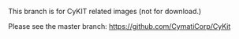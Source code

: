 This branch is for CyKIT related images (not for download.)

Please see the master branch: https://github.com/CymatiCorp/CyKit
